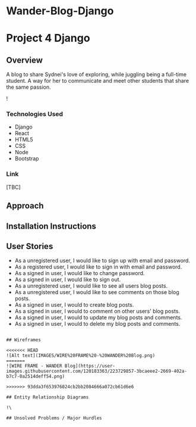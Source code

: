 # Wander-Blog-Django

# Project 4 Django

## Overview

A blog to share Sydnei's love of exploring, while juggling being a full-time student. A way for her to communicate and meet other students that share the same passion.

!





### Technologies Used

- Django
- React
- HTML5
- CSS
- Node
- Bootstrap


### Link

[TBC]

## Approach

## Installation Instructions

## User Stories

- As a unregistered user, I would like to sign up with email and password.
- As a registered user, I would like to sign in with email and password.
- As a signed in user, I would like to change password.
- As a signed in user, I would like to sign out.
- As a unregistered user, I would like to see all users blog posts.
- As a unregistered user, I would like to see comments on those blog posts.
- As a signed in user, I would to create blog posts.
- As a signed in user, I would to comment on other users' blog posts.
- As a signed in user, I would to update my blog posts and comments.
- As a signed in user, I would to delete my blog posts and comments.
```

## Wireframes

<<<<<<< HEAD
![Alt text](IMAGES/WIRE%20FRAME%20-%20WANDER%20Blog.png)
=======
![WIRE FRAME - WANDER Blog](https://user-images.githubusercontent.com/120183363/223729857-3bcaeee2-2669-402a-b7c7-0a2514deff54.png)

>>>>>>> 93dda3f653976024cb2bb2084666a072cb61d6e6

## Entity Relationship Diagrams

!\

## Unsolved Problems / Major Hurdles
